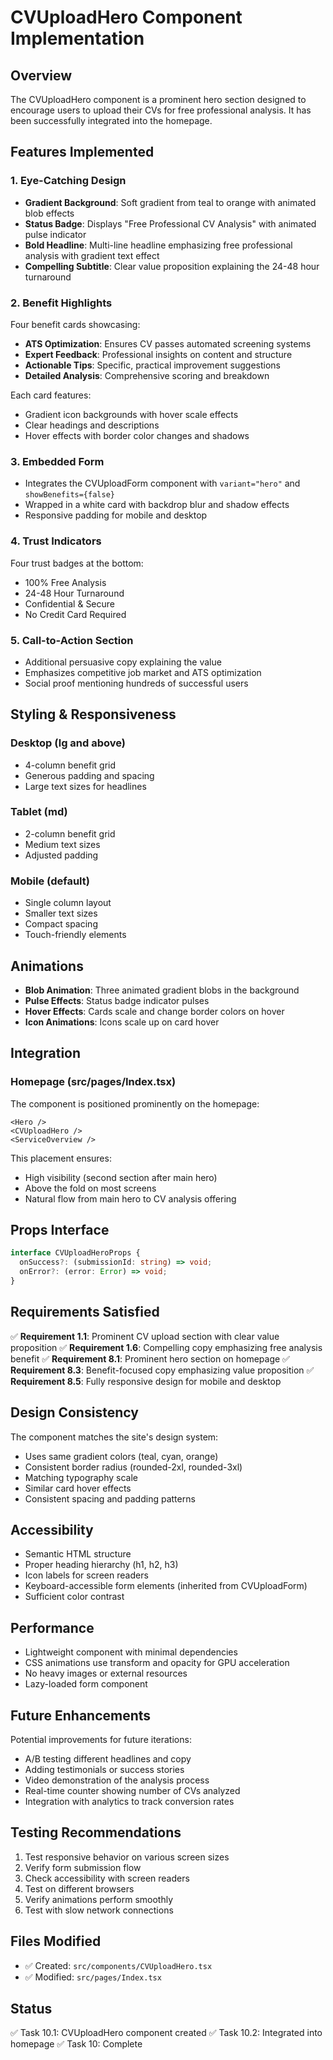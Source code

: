 # CVUploadHero Component Implementation

## Overview
The CVUploadHero component is a prominent hero section designed to encourage users to upload their CVs for free professional analysis. It has been successfully integrated into the homepage.

## Features Implemented

### 1. Eye-Catching Design
- **Gradient Background**: Soft gradient from teal to orange with animated blob effects
- **Status Badge**: Displays "Free Professional CV Analysis" with animated pulse indicator
- **Bold Headline**: Multi-line headline emphasizing free professional analysis with gradient text effect
- **Compelling Subtitle**: Clear value proposition explaining the 24-48 hour turnaround

### 2. Benefit Highlights
Four benefit cards showcasing:
- **ATS Optimization**: Ensures CV passes automated screening systems
- **Expert Feedback**: Professional insights on content and structure
- **Actionable Tips**: Specific, practical improvement suggestions
- **Detailed Analysis**: Comprehensive scoring and breakdown

Each card features:
- Gradient icon backgrounds with hover scale effects
- Clear headings and descriptions
- Hover effects with border color changes and shadows

### 3. Embedded Form
- Integrates the CVUploadForm component with `variant="hero"` and `showBenefits={false}`
- Wrapped in a white card with backdrop blur and shadow effects
- Responsive padding for mobile and desktop

### 4. Trust Indicators
Four trust badges at the bottom:
- 100% Free Analysis
- 24-48 Hour Turnaround
- Confidential & Secure
- No Credit Card Required

### 5. Call-to-Action Section
- Additional persuasive copy explaining the value
- Emphasizes competitive job market and ATS optimization
- Social proof mentioning hundreds of successful users

## Styling & Responsiveness

### Desktop (lg and above)
- 4-column benefit grid
- Generous padding and spacing
- Large text sizes for headlines

### Tablet (md)
- 2-column benefit grid
- Medium text sizes
- Adjusted padding

### Mobile (default)
- Single column layout
- Smaller text sizes
- Compact spacing
- Touch-friendly elements

## Animations
- **Blob Animation**: Three animated gradient blobs in the background
- **Pulse Effects**: Status badge indicator pulses
- **Hover Effects**: Cards scale and change border colors on hover
- **Icon Animations**: Icons scale up on card hover

## Integration

### Homepage (src/pages/Index.tsx)
The component is positioned prominently on the homepage:
```tsx
<Hero />
<CVUploadHero />
<ServiceOverview />
```

This placement ensures:
- High visibility (second section after main hero)
- Above the fold on most screens
- Natural flow from main hero to CV analysis offering

## Props Interface
```typescript
interface CVUploadHeroProps {
  onSuccess?: (submissionId: string) => void;
  onError?: (error: Error) => void;
}
```

## Requirements Satisfied

✅ **Requirement 1.1**: Prominent CV upload section with clear value proposition
✅ **Requirement 1.6**: Compelling copy emphasizing free analysis benefit
✅ **Requirement 8.1**: Prominent hero section on homepage
✅ **Requirement 8.3**: Benefit-focused copy emphasizing value proposition
✅ **Requirement 8.5**: Fully responsive design for mobile and desktop

## Design Consistency
The component matches the site's design system:
- Uses same gradient colors (teal, cyan, orange)
- Consistent border radius (rounded-2xl, rounded-3xl)
- Matching typography scale
- Similar card hover effects
- Consistent spacing and padding patterns

## Accessibility
- Semantic HTML structure
- Proper heading hierarchy (h1, h2, h3)
- Icon labels for screen readers
- Keyboard-accessible form elements (inherited from CVUploadForm)
- Sufficient color contrast

## Performance
- Lightweight component with minimal dependencies
- CSS animations use transform and opacity for GPU acceleration
- No heavy images or external resources
- Lazy-loaded form component

## Future Enhancements
Potential improvements for future iterations:
- A/B testing different headlines and copy
- Adding testimonials or success stories
- Video demonstration of the analysis process
- Real-time counter showing number of CVs analyzed
- Integration with analytics to track conversion rates

## Testing Recommendations
1. Test responsive behavior on various screen sizes
2. Verify form submission flow
3. Check accessibility with screen readers
4. Test on different browsers
5. Verify animations perform smoothly
6. Test with slow network connections

## Files Modified
- ✅ Created: `src/components/CVUploadHero.tsx`
- ✅ Modified: `src/pages/Index.tsx`

## Status
✅ Task 10.1: CVUploadHero component created
✅ Task 10.2: Integrated into homepage
✅ Task 10: Complete
